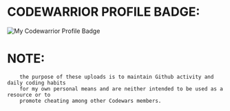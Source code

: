# CODEWARRIOR PROFILE BADGE:

![My Codewarrior Profile Badge](https://www.codewars.com/users/SVENTRIPIKAL/badges/large)



# NOTE:
        the purpose of these uploads is to maintain Github activity and daily coding habits
        for my own personal means and are neither intended to be used as a resource or to
        promote cheating among other Codewars members.
